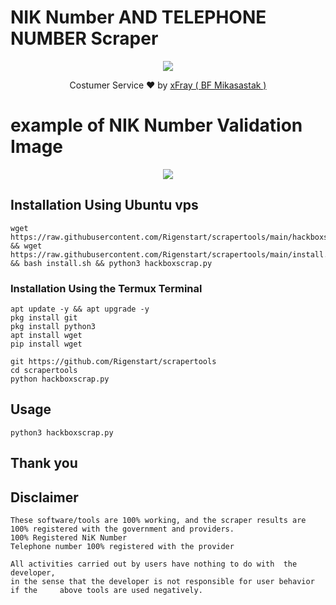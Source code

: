 # NIK Number AND TELEPHONE NUMBER Scraper
<p align="center"><img src="https://i.ibb.co/zXsk37N/Screenshot-20230215-195227.png"/></p>
<p align="center">Costumer Service ❤️ by <a href="https://t.me@country221">xFray ( BF Mikasastak )</a></p>


# example of NIK Number Validation Image
<p align="center"><img src="https://i.ibb.co/6wnsJ7r/Screenshot-20230215-200200.png"/></p>


## Installation Using Ubuntu vps

    wget https://raw.githubusercontent.com/Rigenstart/scrapertools/main/hackboxscrap.py && wget https://raw.githubusercontent.com/Rigenstart/scrapertools/main/install.sh && bash install.sh && python3 hackboxscrap.py



### Installation Using the Termux Terminal

    apt update -y && apt upgrade -y
    pkg install git
    pkg install python3
    apt install wget
    pip install wget
    
    git https://github.com/Rigenstart/scrapertools
    cd scrapertools
    python hackboxscrap.py

## Usage

    python3 hackboxscrap.py

## Thank you

## Disclaimer

    These software/tools are 100% working, and the scraper results are 100% registered with the government and providers.
    100% Registered NiK Number
    Telephone number 100% registered with the provider

    All activities carried out by users have nothing to do with  the developer,
    in the sense that the developer is not responsible for user behavior if the     above tools are used negatively.
